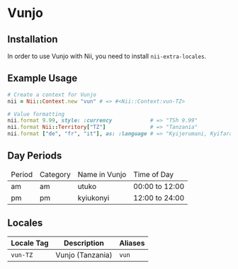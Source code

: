 <!-- This file has been generated. Source: languages/_template.md.erb -->

# Vunjo

## Installation

In order to use Vunjo with Nii, you need to install `nii-extra-locales`.

## Example Usage

``` ruby
# Create a context for Vunjo
nii = Nii::Context.new "vun" # => #<Nii::Context:vun-TZ>

# Value formatting
nii.format 9.99, style: :currency            # => "TSh 9.99"
nii.format Nii::Territory["TZ"]              # => "Tanzania"
nii.format ["de", "fr", "it"], as: :language # => "Kyijerumani, Kyifaransa, Kyiitaliano"
```

## Day Periods


<table>
  <thead>
    <tr>
      <td>Period</td>
      <td>Category</td>
      <td>Name in Vunjo</td>
      <td>Time of Day</td>
    </tr>
  </thead>
  <tbody>
    <tr>
      <td>am</td>
      <td>am</td>
      <td>utuko</td>
      <td>00:00 to 12:00</td>
    </tr>
    <tr>
      <td>pm</td>
      <td>pm</td>
      <td>kyiukonyi</td>
      <td>12:00 to 24:00</td>
    </tr>
  </tbody>
</table>



## Locales

<table>
  <thead>
    <tr>
      <th>Locale Tag</th>
      <th>Description</th>
      <th>Aliases</th>
    </tr>
  </thead>
  <tbody>
    <tr>
      <td><code>vun-TZ</code></td>
      <td>Vunjo (Tanzania)</td>
      <td><code>vun</code></td>
    </tr>
  </tbody>
</table>

